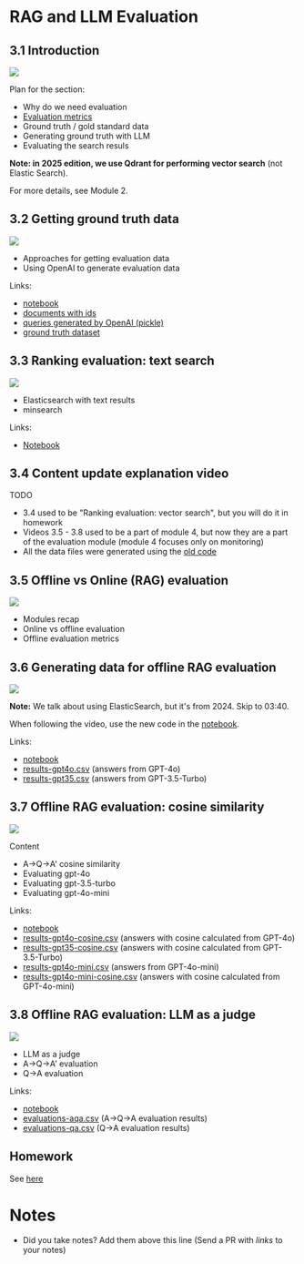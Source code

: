 # RAG and LLM Evaluation  


## 3.1 Introduction

<a href="https://www.youtube.com/watch?v=APMrUnC_dy0&list=PL3MmuxUbc_hIB4fSqLy_0AfTjVLpgjV3R">
  <img src="https://markdown-videos-api.jorgenkh.no/youtube/APMrUnC_dy0">
</a>

Plan for the section:

* Why do we need evaluation
* [Evaluation metrics](search_evaluation/evaluation-metrics.md)
* Ground truth / gold standard data
* Generating ground truth with LLM
* Evaluating the search resuls

**Note: in 2025 edition, we use Qdrant for performing vector search** (not Elastic Search).

For more details, see Module 2.


## 3.2 Getting ground truth data

<a href="https://www.youtube.com/watch?v=bpxi6fKcyLw&list=PL3MmuxUbc_hIB4fSqLy_0AfTjVLpgjV3R">
  <img src="https://markdown-videos-api.jorgenkh.no/youtube/bpxi6fKcyLw">
</a>

* Approaches for getting evaluation data
* Using OpenAI to generate evaluation data

Links:

* [notebook](search_evaluation/ground-truth-data.ipynb)
* [documents with ids](search_evaluation/documents-with-ids.json)
* [queries generated by OpenAI (pickle)](search_evaluation/results.bin)
* [ground truth dataset](search_evaluation/ground-truth-data.csv)


## 3.3 Ranking evaluation: text search

<a href="https://www.youtube.com/watch?v=fdIV4xCsp0c&list=PL3MmuxUbc_hIB4fSqLy_0AfTjVLpgjV3R">
  <img src="https://markdown-videos-api.jorgenkh.no/youtube/fdIV4xCsp0c">
</a>

* Elasticsearch with text results
* minsearch

Links:

* [Notebook](search_evaluation/evaluate-text.ipynb)


## 3.4 Content update explanation video

TODO

* 3.4 used to be "Ranking evaluation: vector search", but you will do it in homework
* Videos 3.5 - 3.8 used to be a part of module 4, but now they are a part of the evaluation module (module 4 focuses only on monitoring)
* All the data files were generated using the [old code](../cohorts/2024/04-monitoring/offline-rag-evaluation.ipynb) 



## 3.5 Offline vs Online (RAG) evaluation

<a href="https://www.youtube.com/watch?v=yTKGSqkhgI4&list=PL3MmuxUbc_hIB4fSqLy_0AfTjVLpgjV3R">
  <img src="https://markdown-videos-api.jorgenkh.no/youtube/yTKGSqkhgI4">
</a>

* Modules recap
* Online vs offline evaluation
* Offline evaluation metrics 


## 3.6 Generating data for offline RAG evaluation

<a href="https://www.youtube.com/watch?v=yTO5sRw6x78&list=PL3MmuxUbc_hIB4fSqLy_0AfTjVLpgjV3R">
  <img src="https://markdown-videos-api.jorgenkh.no/youtube/yTO5sRw6x78">
</a>

**Note:** We talk about using ElasticSearch, but it's 
from 2024. Skip to 03:40.

When following the video, use the new code in the 
[notebook](rag_evaluation/offline-rag-evaluation.ipynb).

Links:

* [notebook](rag_evaluation/offline-rag-evaluation.ipynb)
* [results-gpt4o.csv](rag_evaluation/data/results-gpt4o.csv) (answers from GPT-4o)
* [results-gpt35.csv](rag_evaluation/data/results-gpt35.csv) (answers from GPT-3.5-Turbo)


## 3.7 Offline RAG evaluation: cosine similarity

<a href="https://www.youtube.com/watch?v=LlXclbD3pms&list=PL3MmuxUbc_hIB4fSqLy_0AfTjVLpgjV3R">
  <img src="https://markdown-videos-api.jorgenkh.no/youtube/LlXclbD3pms">
</a>

Content

* A->Q->A' cosine similarity
* Evaluating gpt-4o
* Evaluating gpt-3.5-turbo
* Evaluating gpt-4o-mini

Links:

* [notebook](rag_evaluation/offline-rag-evaluation.ipynb)
* [results-gpt4o-cosine.csv](rag_evaluation/data/results-gpt4o-cosine.csv) (answers with cosine calculated from GPT-4o)
* [results-gpt35-cosine.csv](rag_evaluation/data/results-gpt35-cosine.csv) (answers with cosine calculated from GPT-3.5-Turbo)
* [results-gpt4o-mini.csv](rag_evaluation/data/results-gpt4o-mini.csv) (answers from GPT-4o-mini)
* [results-gpt4o-mini-cosine.csv](rag_evaluation/data/results-gpt4o-mini-cosine.csv) (answers with cosine calculated from GPT-4o-mini)


## 3.8 Offline RAG evaluation: LLM as a judge

<a href="https://www.youtube.com/watch?v=IB6jePK1s58&list=PL3MmuxUbc_hIB4fSqLy_0AfTjVLpgjV3R">
  <img src="https://markdown-videos-api.jorgenkh.no/youtube/IB6jePK1s58">
</a>

* LLM as a judge
* A->Q->A' evaluation
* Q->A evaluation


Links:

* [notebook](rag_evaluation/offline-rag-evaluation.ipynb)
* [evaluations-aqa.csv](rag_evaluation/data/evaluations-aqa.csv) (A->Q->A evaluation results)
* [evaluations-qa.csv](rag_evaluation/data/evaluations-qa.csv) (Q->A evaluation results)



## Homework

See [here](../cohorts/2025/03-evaluation/homework.md)

# Notes

* Did you take notes? Add them above this line (Send a PR with *links* to your notes)
